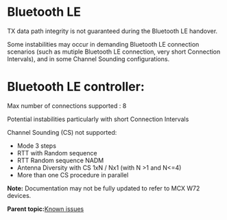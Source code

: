 # Bluetooth LE 

TX data path integrity is not guaranteed during the Bluetooth LE handover.

Some instabilities may occur in demanding Bluetooth LE connection scenarios \(such as mutiple Bluetooth LE connection, very short Connection Intervals\), and in some Channel Sounding configurations.

#   Bluetooth LE controller:

Max number of connections supported : 8

Potential instabilities particularly with short Connection Intervals

Channel Sounding (CS) not supported: 
-	Mode 3 steps
-	RTT with Random sequence
-	RTT Random sequence NADM
-	Antenna Diversity with CS 1xN / Nx1 (with N >1 and N<=4)
-	More than one CS procedure in parallel

**Note:** Documentation may not be fully updated to refer to MCX W72 devices.

**Parent topic:**[Known issues](../topics/known_issues.md)


